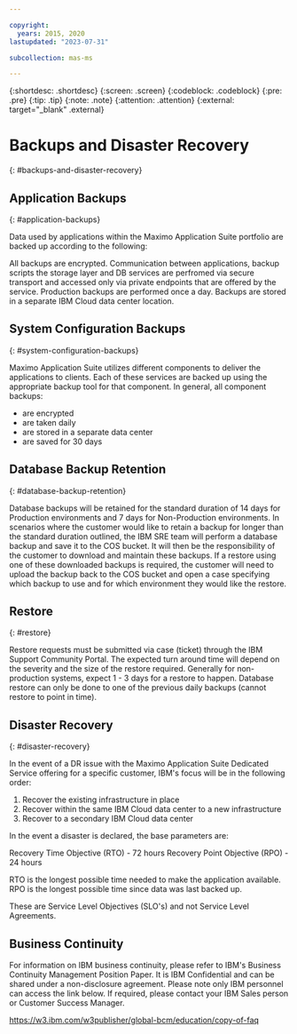 ```yaml
---

copyright:
  years: 2015, 2020
lastupdated: "2023-07-31"

subcollection: mas-ms

---
```


{:shortdesc: .shortdesc}
{:screen: .screen}
{:codeblock: .codeblock}
{:pre: .pre}
{:tip: .tip}
{:note: .note}
{:attention: .attention}
{:external: target="_blank" .external}

# Backups and Disaster Recovery
{: #backups-and-disaster-recovery}

## Application Backups
{: #application-backups}

Data used by applications within the Maximo Application Suite portfolio are backed up according to the following:

All backups are encrypted. Communication between applications, backup scripts the storage layer and DB services are perfromed via secure transport and accessed only via private endpoints that are offered by the service. Production backups are performed once a day. Backups are stored in a separate IBM Cloud data center location.

## System Configuration Backups
{: #system-configuration-backups}

Maximo Application Suite utilizes different components to deliver the applications to clients.  Each of these services are backed up using the appropriate backup tool for that component.  In general, all component backups:

* are encrypted
* are taken daily
* are stored in a separate data center
* are saved for 30 days

## Database Backup Retention
{: #database-backup-retention}

Database backups will be retained for the standard duration of 14 days for Production environments and 7 days for Non-Production environments. In scenarios where the customer would like to retain a backup for longer than the standard duration outlined, the IBM SRE team will perform a database backup and save it to the COS bucket. It will then be the responsibility of the customer to download and maintain these backups. If a restore using one of these downloaded backups is required, the customer will need to upload the backup back to the COS bucket and open a case specifying which backup to use and for which environment they would like the restore.

## Restore
{: #restore}

Restore requests must be submitted via case (ticket) through the IBM Support Community Portal.  The expected turn around time will depend on the severity and the size of the restore required.  Generally for non-production systems, expect 1 - 3 days for a restore to happen. Database restore can only be done to one of the previous daily backups (cannot restore to point in time).

## Disaster Recovery
{: #disaster-recovery}

In the event of a DR issue with the Maximo Application Suite Dedicated Service offering for a specific customer, IBM's focus will be in the following order:

1. Recover the existing infrastructure in place
2. Recover within the same IBM Cloud data center to a new infrastructure
3. Recover to a secondary IBM Cloud data center

In the event a disaster is declared, the base parameters are:

Recovery Time Objective (RTO)  - 72 hours
Recovery Point Objective (RPO) - 24 hours

RTO is the longest possible time needed to make the application available.
RPO is the longest possible time since data was last backed up.

These are Service Level Objectives (SLO's) and not Service Level Agreements.

## Business Continuity
For information on IBM business continuity, please refer to IBM's Business Continuity Management Position Paper. It is IBM Confidential and can be shared under a non-disclosure agreement.  Please note only IBM personnel can access the link below.  If required, please contact your IBM Sales person or Customer Success Manager.

https://w3.ibm.com/w3publisher/global-bcm/education/copy-of-faq
